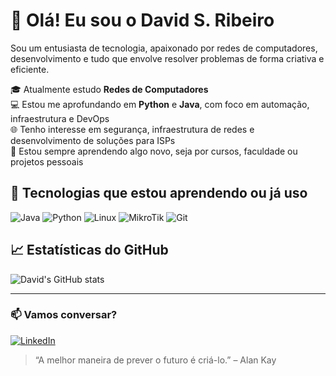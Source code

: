 # 👋 Olá! Eu sou o David S. Ribeiro

Sou um entusiasta de tecnologia, apaixonado por redes de computadores, desenvolvimento e tudo que envolve resolver problemas de forma criativa e eficiente.

🎓 Atualmente estudo **Redes de Computadores**  
💻 Estou me aprofundando em **Python** e **Java**, com foco em automação, infraestrutura e DevOps  
🌐 Tenho interesse em segurança, infraestrutura de redes e desenvolvimento de soluções para ISPs  
🚀 Estou sempre aprendendo algo novo, seja por cursos, faculdade ou projetos pessoais

## 🧰 Tecnologias que estou aprendendo ou já uso

![Java](https://img.shields.io/badge/Java-ED8B00?style=for-the-badge&logo=java&logoColor=white)
![Python](https://img.shields.io/badge/Python-3776AB?style=for-the-badge&logo=python&logoColor=white)
![Linux](https://img.shields.io/badge/Linux-FCC624?style=for-the-badge&logo=linux&logoColor=black)
![MikroTik](https://img.shields.io/badge/MikroTik-000000?style=for-the-badge&logoColor=white)
![Git](https://img.shields.io/badge/Git-F05032?style=for-the-badge&logo=git&logoColor=white)

## 📈 Estatísticas do GitHub

![David's GitHub stats](https://github-readme-stats.vercel.app/api?username=David00SR&show_icons=true&theme=radical)

---

### 📫 Vamos conversar?

[![LinkedIn](https://img.shields.io/badge/LinkedIn-blue?style=flat&logo=linkedin&logoColor=white)](https://www.linkedin.com/in/seu-usuario-aqui)

> “A melhor maneira de prever o futuro é criá-lo.” – Alan Kay

